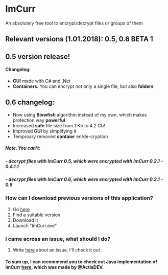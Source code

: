 # ImCurr
An absolutely free tool to encrypt/decrypt files or groups of them

## Relevant versions (1.01.2018): 0.5, 0.6 BETA 1

## 0.5 version release!
#### Changelog:
- **GUI** made with C# and .Net
- **Containers**. You can encrypt not only a single file, but also **folders**

## 0.6 changelog:
- Now using **Blowfish** algorithm instead of my own, which makes protection way **powerful**
- Increased **safe** file size from 1 Kb to 4.2 Gb!
- Improved **GUI** by simplifying it
- Temproary removed **contaier** en/de-cryption

##### Note. You can't:
##### - decrypt files with ImCurr **0.5**, which were encrypted with ImCurr **0.2.1** - **0.4.1.1**
##### - decrypt files with ImCurr **0.6**, which were encrypted with ImCurr **0.2.1** - **0.5**

### How can I download previous versions of this application?
  1. Go [here](https://yadi.sk/d/lxN53sFw3KgY9V)
  2. Find a suitable version
  3. Download it
  2. Launch "ImCurr.exe"

### I came across an issue, what should I do?
  1. Write [here](https://github.com/IngeniousA/ImCurr/issues) about an issue, I'll check it out.

#### To sum up, I can recommend you to check out Java implementation of ImCurr [here](https://github.com/ActisDEV/imCurrJVM/releases), which was made by @ActisDEV.
